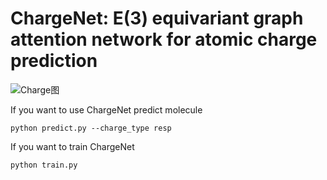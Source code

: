 # ChargeNet: E(3) equivariant graph attention network for atomic charge prediction

![Charge图](https://github.com/user-attachments/assets/1484eb9a-e9c9-4ab5-917b-2b221b36c95f)

If you want to use ChargeNet predict molecule
```
python predict.py --charge_type resp
```

If you want to train ChargeNet

```
python train.py
```
